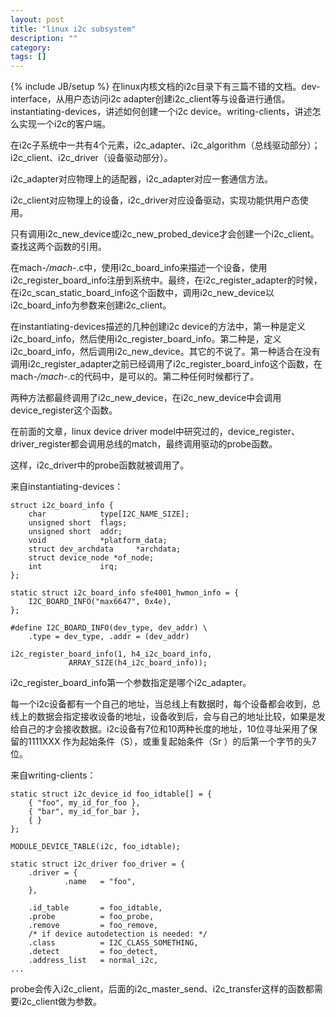 ```yaml
---
layout: post
title: "linux i2c subsystem"
description: ""
category: 
tags: []
---
```

{% include JB/setup %}
在linux内核文档的i2c目录下有三篇不错的文档。dev-interface，从用户态访问i2c adapter创建i2c_client等与设备进行通信。instantiating-devices，讲述如何创建一个i2c device。writing-clients，讲述怎么实现一个i2c的客户端。

在i2c子系统中一共有4个元素，i2c_adapter、i2c_algorithm（总线驱动部分）；i2c_client、i2c_driver（设备驱动部分）。

i2c_adapter对应物理上的适配器，i2c_adapter对应一套通信方法。

i2c_client对应物理上的设备，i2c_driver对应设备驱动，实现功能供用户态使用。

只有调用i2c_new_device或i2c_new_probed_device才会创建一个i2c_client。查找这两个函数的引用。

在mach-*/mach-*.c中，使用i2c_board_info来描述一个设备，使用i2c_register_board_info注册到系统中。最终，在i2c_register_adapter的时候，在i2c_scan_static_board_info这个函数中，调用i2c_new_device以i2c_board_info为参数来创建i2c_client。

在instantiating-devices描述的几种创建i2c device的方法中，第一种是定义i2c_board_info，然后使用i2c_register_board_info。第二种是，定义i2c_board_info，然后调用i2c_new_device。其它的不说了。第一种适合在没有调用i2c_register_adapter之前已经调用了i2c_register_board_info这个函数，在mach-*/mach-*.c的代码中，是可以的。第二种任何时候都行了。

两种方法都最终调用了i2c_new_device，在i2c_new_device中会调用device_register这个函数。

在前面的文章，linux device driver model中研究过的，device_register、driver_register都会调用总线的match，最终调用驱动的probe函数。

这样，i2c_driver中的probe函数就被调用了。

来自instantiating-devices：

    struct i2c_board_info {
        char            type[I2C_NAME_SIZE];
        unsigned short  flags;
        unsigned short  addr;
        void            *platform_data;
        struct dev_archdata     *archdata;
        struct device_node *of_node;
        int             irq;
    };

    static struct i2c_board_info sfe4001_hwmon_info = {
        I2C_BOARD_INFO("max6647", 0x4e),
    };

    #define I2C_BOARD_INFO(dev_type, dev_addr) \
        .type = dev_type, .addr = (dev_addr)

    i2c_register_board_info(1, h4_i2c_board_info,
                 ARRAY_SIZE(h4_i2c_board_info));

i2c_register_board_info第一个参数指定是哪个i2c_adapter。

每一个i2c设备都有一个自己的地址，当总线上有数据时，每个设备都会收到，总线上的数据会指定接收设备的地址，设备收到后，会与自己的地址比较，如果是发给自己的才会接收数据。i2c设备有7位和10两种长度的地址，10位寻址采用了保留的1111XXX 作为起始条件（S），或重复起始条件（Sr ）的后第一个字节的头7 位。

来自writing-clients：

    static struct i2c_device_id foo_idtable[] = {
        { "foo", my_id_for_foo },
        { "bar", my_id_for_bar },
        { }
    };

    MODULE_DEVICE_TABLE(i2c, foo_idtable);

    static struct i2c_driver foo_driver = {
        .driver = {
                .name   = "foo",
        },

        .id_table       = foo_idtable,
        .probe          = foo_probe,
        .remove         = foo_remove,
        /* if device autodetection is needed: */
        .class          = I2C_CLASS_SOMETHING,
        .detect         = foo_detect,
        .address_list   = normal_i2c,
    ...

probe会传入i2c_client，后面的i2c_master_send、i2c_transfer这样的函数都需要i2c_client做为参数。 
